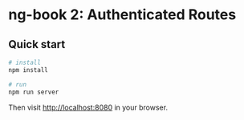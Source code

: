 # ng-book 2: Authenticated Routes

## Quick start

```bash
# install 
npm install

# run
npm run server
```

Then visit [http://localhost:8080](http://localhost:8080) in your browser. 

